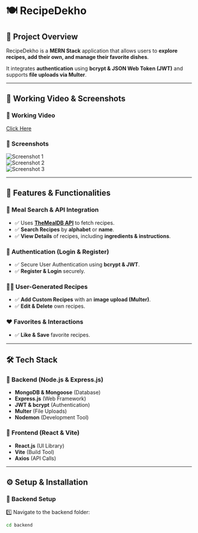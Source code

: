 # 🍽️ RecipeDekho  

## 📌 Project Overview  
RecipeDekho is a **MERN Stack** application that allows users to **explore recipes, add their own, and manage their favorite dishes**.  

It integrates **authentication** using **bcrypt & JSON Web Token (JWT)** and supports **file uploads via Multer**.  

---  

## 🔗 Working Video & Screenshots  

### 📌 Working Video  
[Click Here](https://drive.google.com/file/d/1jD7S9Hz26XkxmJ7MA_BKiHskWSV02Tbi/view?usp=sharing)  

### 📸 Screenshots  
![Screenshot 1](https://github.com/user-attachments/assets/62e686af-5f7a-415f-b434-6db5f0169bea)  
![Screenshot 2](https://github.com/user-attachments/assets/835cd38a-9a46-4e64-98fb-cc8055c07d88)  
![Screenshot 3](https://github.com/user-attachments/assets/7c4d4ebd-2b41-49ba-8a3b-b9c2bc65bd8c)  

---  

## 🚀 Features & Functionalities  

### 🍔 Meal Search & API Integration  
- ✅ Uses **[TheMealDB API](https://www.themealdb.com/api.php)** to fetch recipes.  
- ✅ **Search Recipes** by **alphabet** or **name**.  
- ✅ **View Details** of recipes, including **ingredients & instructions**.  

### 🔑 Authentication (Login & Register)  
- ✅ Secure User Authentication using **bcrypt & JWT**.  
- ✅ **Register & Login** securely.  

### 👨‍🍳 User-Generated Recipes  
- ✅ **Add Custom Recipes** with an **image upload (Multer)**.  
- ✅ **Edit & Delete** own recipes.  

### ❤️ Favorites & Interactions  
- ✅ **Like & Save** favorite recipes.  

---  

## 🛠️ Tech Stack  

### 🔹 Backend (Node.js & Express.js)  
- **MongoDB & Mongoose** (Database)  
- **Express.js** (Web Framework)  
- **JWT & bcrypt** (Authentication)  
- **Multer** (File Uploads)  
- **Nodemon** (Development Tool)  

### 🔹 Frontend (React & Vite)  
- **React.js** (UI Library)  
- **Vite** (Build Tool)  
- **Axios** (API Calls)  

---  

## ⚙️ Setup & Installation  

### 🔹 Backend Setup  

1️⃣ Navigate to the backend folder:  
```bash
cd backend
